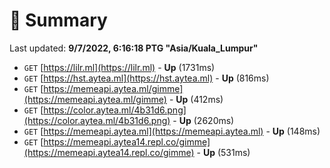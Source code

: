 # 📖 Summary
Last updated: **9/7/2022, 6:16:18 PTG "Asia/Kuala_Lumpur"**

- `GET` [https://lilr.ml](https://lilr.ml) - **Up** (1731ms)
- `GET` [https://hst.aytea.ml](https://hst.aytea.ml) - **Up** (816ms)
- `GET` [https://memeapi.aytea.ml/gimme](https://memeapi.aytea.ml/gimme) - **Up** (412ms)
- `GET` [https://color.aytea.ml/4b31d6.png](https://color.aytea.ml/4b31d6.png) - **Up** (2620ms)
- `GET` [https://memeapi.aytea.ml](https://memeapi.aytea.ml) - **Up** (148ms)
- `GET` [https://memeapi.aytea14.repl.co/gimme](https://memeapi.aytea14.repl.co/gimme) - **Up** (531ms)
